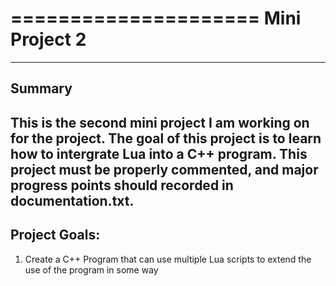 =====================
Mini Project 2
=====================
---------------------
Summary
---------------------
This is the second mini project I am working on for the project.  The goal of this project is to learn how to
intergrate Lua into a C++ program.  This project must be properly commented, and major progress points should
recorded in **documentation.txt**.
---------------------
Project Goals:
---------------------
1. Create a C++ Program that can use multiple Lua scripts to extend the use of the program in some way
